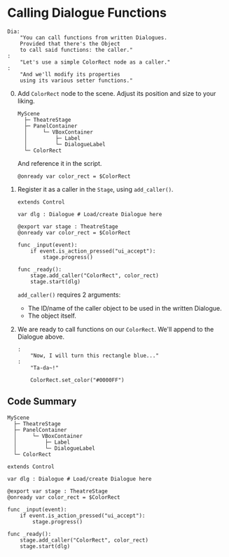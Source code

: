 # Calling Dialogue Functions

```
Dia:
    "You can call functions from written Dialogues.
    Provided that there's the Object
    to call said functions: the caller."
:
    "Let's use a simple ColorRect node as a caller."
:
    "And we'll modify its properties
    using its various setter functions."
```

0. Add `ColorRect` node to the scene. Adjust its position and size to your liking.

    ``` hl_lines="7"
    MyScene
      ├─ TheatreStage
      ├─ PanelContainer
      │     └─ VBoxContainer
      │         ├─ Label
      │         └─ DialogueLabel
      └─ ColorRect
    ```

    And reference it in the script.

    ```gdscript
    @onready var color_rect = $ColorRect
    ```

0. Register it as a caller in the `Stage`, using `add_caller()`.

    ```gdscript hl_lines="13"
    extends Control

    var dlg : Dialogue # Load/create Dialogue here

    @export var stage : TheatreStage
    @onready var color_rect = $ColorRect

    func _input(event):
        if event.is_action_pressed("ui_accept"):
            stage.progress()

    func _ready():
        stage.add_caller("ColorRect", color_rect)
        stage.start(dlg)
    ```
    `add_caller()` requires 2 arguments:

    * The ID/name of the caller object to be used in the written Dialogue.
    * The object itself.

0. We are ready to call functions on our `ColorRect`. We'll append to the Dialogue above.

    ``` hl_lines="6"
    :
        "Now, I will turn this rectangle blue..."
    :
        "Ta-da~!"

        ColorRect.set_color("#0000FF")
    ```

## Code Summary

``` hl_lines="7"
MyScene
  ├─ TheatreStage
  ├─ PanelContainer
  │     └─ VBoxContainer
  │         ├─ Label
  │         └─ DialogueLabel
  └─ ColorRect
```

```gdscript hl_lines="6 13"
extends Control

var dlg : Dialogue # Load/create Dialogue here

@export var stage : TheatreStage
@onready var color_rect = $ColorRect

func _input(event):
    if event.is_action_pressed("ui_accept"):
        stage.progress()

func _ready():
    stage.add_caller("ColorRect", color_rect)
    stage.start(dlg)
```
